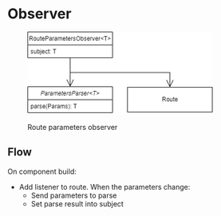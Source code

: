 # Observer

<figure><img src="../../../.gitbook/assets/route_observer.drawio.png" alt=""><figcaption><p>Route parameters observer</p></figcaption></figure>

## Flow

On component build:

* Add listener to route. When the parameters change:
  * Send parameters to parse
  * Set parse result into subject
